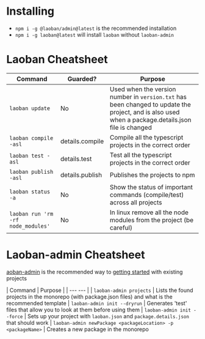 # Installing

* `npm i -g @laoban/admin@latest` is the recommended installation
* `npm i -g laoban@latest` will install `laoban` without `laoban-admin` 

# Laoban Cheatsheet

| Command | Guarded? | Purpose |
| --- | --- | --- |
| `laoban update` | No |Used when the version number in `version.txt` has been changed to update the project, and is also used when a package.details.json file is changed 
| `laoban compile -asl` | details.compile | Compile all the typescript projects in the correct order 
| `laoban test -asl` | details.test | Test all the typescript projects in the correct order
| `laoban publish -asl` | details.publish | Publishes the projects to npm
| `laoban status -a` | No |  Show the status of important commands (compile/test) across all projects
| `laoban run 'rm -rf node_modules'` | No | In linux remove all the node modules from the project (be careful)

# Laoban-admin Cheatsheet
[aoban-admin](https://www.npmjs.com/package/@laoban/admin) is the recommended way to [getting started](GETTING.STARTED.md)
with existing projects

| Command |  Purpose |
| ---  --- |
| `laoban-admin projects` | Lists the found projects in the monorepo (with package.json files) and what is the recommended template
| `laoban-admin init --dryrun` |  Generates 'test' files that allow you to look at them before using them
| `laoban-admin init --force` |  Sets up your project with `laoban.json` and `package.details.json` that should work
| `laoban-admin newPackage <packageLocation> -p <packageName>` |  Creates a new package in the monorepo





